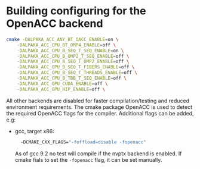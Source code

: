 # Building configuring for the OpenACC backend

```bash
cmake -DALPAKA_ACC_ANY_BT_OACC_ENABLE=on \
	-DALPAKA_ACC_CPU_BT_OMP4_ENABLE=off \
	-DALPAKA_ACC_CPU_B_SEQ_T_SEQ_ENABLE=on \
	-DALPAKA_ACC_CPU_B_OMP2_T_SEQ_ENABLE=off \
	-DALPAKA_ACC_CPU_B_SEQ_T_OMP2_ENABLE=off \
	-DALPAKA_ACC_CPU_B_SEQ_T_FIBERS_ENABLE=off \
	-DALPAKA_ACC_CPU_B_SEQ_T_THREADS_ENABLE=off \
	-DALPAKA_ACC_CPU_B_TBB_T_SEQ_ENABLE=off \
	-DALPAKA_ACC_GPU_CUDA_ENABLE=off \
	-DALPAKA_ACC_GPU_HIP_ENABLE=off \
```
All other backends are disabled for faster compilation/testing and reduced
environment requirements. The cmake package OpenACC is used to detect the
required OpenACC flags for the compiler. Additional flags can be added, e.g:
- gcc, target x86:
  ```bash
    -DCMAKE_CXX_FLAGS="-foffload=disable -fopenacc"
  ```
  As of gcc 9.2 no test will compile if the nvptx backend is enabled. If cmake
  fials to set the `-fopenacc` flag, it can be set manually.
